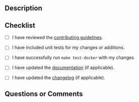## Description

<!--
Provide a description for your pull request. Note any breaking changes.
-->

## Checklist

<!--
The following checklist items must be completed before PRs can be merged. 
-->

- [ ] I have reviewed the [contributing guidelines](https://github.com/jertel/elastalert2/blob/master/CONTRIBUTING.md).
- [ ] I have included unit tests for my changes or additions.
- [ ] I have successfully run `make test-docker` with my changes
- [ ] I have updated the [documentation](https://elastalert2.readthedocs.io) (if applicable).
- [ ] I have updated the [changelog](https://github.com/jertel/elastalert2/blob/master/CHANGELOG.md) (if applicable).


## Questions or Comments

<!--
If any of the checklist items do not apply, note the reasoning for each. If you're simply
upgrading a library version, you do not need to explain why the docs or unit tests checklist
items are not checked.

If you have questions about completing this PR, or about the process, note them here.

If you are not ready for this PR to be reviewed please mention that here..
-->

